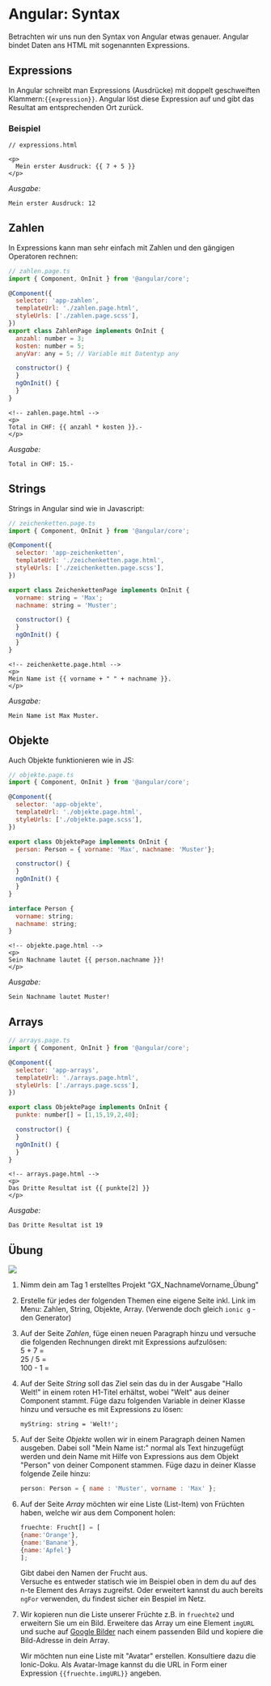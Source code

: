 # Angular: Syntax

Betrachten wir uns nun den Syntax von Angular etwas genauer. Angular bindet Daten ans HTML mit sogenannten Expressions.

## Expressions

In Angular schreibt man Expressions (Ausdrücke) mit doppelt geschweiften Klammern:`{{expression}}`. Angular löst diese Expression auf und gibt das Resultat am entsprechenden Ort zurück.

### Beispiel

```markup
// expressions.html

<p>
  Mein erster Ausdruck: {{ 7 + 5 }}
</p>
```

_Ausgabe:_

```
Mein erster Ausdruck: 12
```

## Zahlen

In Expressions kann man sehr einfach mit Zahlen und den gängigen Operatoren rechnen:

```javascript
// zahlen.page.ts
import { Component, OnInit } from '@angular/core';

@Component({
  selector: 'app-zahlen',
  templateUrl: './zahlen.page.html',
  styleUrls: ['./zahlen.page.scss'],
})
export class ZahlenPage implements OnInit {
  anzahl: number = 3;
  kosten: number = 5;
  anyVar: any = 5; // Variable mit Datentyp any

  constructor() {
  }
  ngOnInit() {
  }
}
```

```markup
<!-- zahlen.page.html -->
<p>
Total in CHF: {{ anzahl * kosten }}.-
</p>
```

_Ausgabe:_

```
Total in CHF: 15.-
```

## Strings

Strings in Angular sind wie in Javascript:

```javascript
// zeichenketten.page.ts
import { Component, OnInit } from '@angular/core';

@Component({
  selector: 'app-zeichenketten',
  templateUrl: './zeichenketten.page.html',
  styleUrls: ['./zeichenketten.page.scss'],
})

export class ZeichenkettenPage implements OnInit {
  vorname: string = 'Max';
  nachname: string = 'Muster';

  constructor() {
  }
  ngOnInit() {
  }
}
```

```markup
<!-- zeichenkette.page.html -->
<p>
Mein Name ist {{ vorname + " " + nachname }}.
</p>
```

_Ausgabe:_

```
Mein Name ist Max Muster.
```

## Objekte

Auch Objekte funktionieren wie in JS:

```javascript
// objekte.page.ts
import { Component, OnInit } from '@angular/core';

@Component({
  selector: 'app-objekte',
  templateUrl: './objekte.page.html',
  styleUrls: ['./objekte.page.scss'],
})

export class ObjektePage implements OnInit {
  person: Person = { vorname: 'Max', nachname: 'Muster'};

  constructor() {
  }
  ngOnInit() {
  }
}

interface Person {
  vorname: string;
  nachname: string;
}
```

```markup
<!-- objekte.page.html -->
<p>
Sein Nachname lautet {{ person.nachname }}!
</p>
```

_Ausgabe:_

```
Sein Nachname lautet Muster!
```

## Arrays

```javascript
// arrays.page.ts
import { Component, OnInit } from '@angular/core';

@Component({
  selector: 'app-arrays',
  templateUrl: './arrays.page.html',
  styleUrls: ['./arrays.page.scss'],
})

export class ObjektePage implements OnInit {
  punkte: number[] = [1,15,19,2,40];

  constructor() {
  }
  ngOnInit() {
  }
}
```

```markup
<!-- arrays.page.html -->
<p>
Das Dritte Resultat ist {{ punkte[2] }}
</p>
```

_Ausgabe:_

```
Das Dritte Resultat ist 19
```

## Übung

![](../.gitbook/assets/ralph\_uebung.png)

1. Nimm dein am Tag 1 erstelltes  Projekt "GX\_NachnameVorname\_Übung"
2. Erstelle für jedes der folgenden Themen eine eigene Seite inkl. Link im Menu: Zahlen, String, Objekte, Array.  (Verwende doch gleich `ionic g` - den Generator)&#x20;
3. Auf der Seite _Zahlen_, füge einen neuen Paragraph hinzu und versuche die folgenden Rechnungen direkt mit Expressions aufzulösen:\
   5 + 7 =\
   25 / 5 =\
   100 - 1 =
4.  Auf der Seite _String_ soll das Ziel sein das du in der Ausgabe "Hallo Welt!" in einem roten H1-Titel erhältst, wobei "Welt" aus deiner Component stammt. Füge dazu folgenden Variable in deiner Klasse hinzu und versuche es mit Expressions zu lösen:

    ```
    myString: string = 'Welt!';
    ```
5.  Auf der Seite _Objekte_ wollen wir in einem Paragraph deinen Namen ausgeben. Dabei soll "Mein Name ist:" normal als Text hinzugefügt werden und dein Name mit Hilfe von Expressions aus dem Objekt "Person" von deiner Component stammen. Füge dazu in deiner Klasse folgende Zeile hinzu:

    ```javascript
    person: Person = { name : 'Muster', vorname : 'Max' };
    ```
6.  Auf der Seite _Array_ möchten wir eine Liste (List-Item) von Früchten haben, welche wir aus dem Component holen:

    ```javascript
    fruechte: Frucht[] = [
    {name:'Orange'},
    {name:'Banane'},
    {name:'Apfel'}
    ];
    ```

    Gibt dabei den Namen der Frucht aus.\
    Versuche es entweder statisch wie im Beispiel oben in dem du auf des n-te Element des Arrays zugreifst. Oder erweitert kannst du auch bereits `ngFor` verwenden, du findest sicher ein Bespiel im Netz.
7.  Wir kopieren nun die Liste unserer Früchte z.B. in `fruechte2` und erweitern Sie um ein Bild. Erweitere das Array um eine Element `imgURL` und suche auf [Google Bilder](https://images.google.ch/?gws\_rd=ssl) nach einem passenden Bild und kopiere die Bild-Adresse in dein Array.

    Wir möchten nun eine Liste mit "Avatar" erstellen. Konsultiere dazu die Ionic-Doku. Als Avatar-Image kannst du die URL in Form einer Expression `{{fruechte.imgURL}}` angeben.
